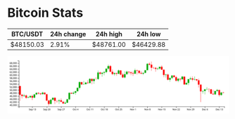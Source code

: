 # Bitcoin Stats

BTC/USDT|24h change|24h high|24h low|
|---|---|---|---|
|$48150.03|2.91%|$48761.00|$46429.88|

<img src="./chart.svg">
